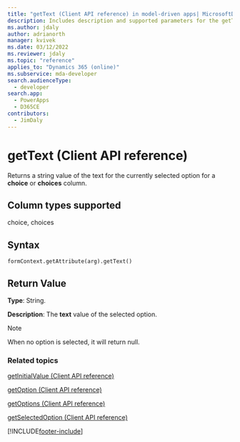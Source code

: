```yaml
---
title: "getText (Client API reference) in model-driven apps| MicrosoftDocs"
description: Includes description and supported parameters for the getText method.
ms.author: jdaly
author: adrianorth
manager: kvivek
ms.date: 03/12/2022
ms.reviewer: jdaly
ms.topic: "reference"
applies_to: "Dynamics 365 (online)"
ms.subservice: mda-developer
search.audienceType: 
  - developer
search.app: 
  - PowerApps
  - D365CE
contributors:
  - JimDaly
---
```

# getText (Client API reference)



Returns a string value of the text for the currently selected option for a **choice** or **choices** column. 

## Column types supported

choice, choices

## Syntax

`formContext.getAttribute(arg).getText()`

## Return Value

**Type**: String. 

**Description**: The **text** value of the selected option.

> [!NOTE]
> When no option is selected, it will return null.

### Related topics
[getInitialValue (Client API reference)](getInitialValue.md)

[getOption (Client API reference)](getOption.md)

[getOptions (Client API reference)](getOptions.md)

[getSelectedOption (Client API reference)](getSelectedOption.md) 




[!INCLUDE[footer-include](../../../../../includes/footer-banner.md)]